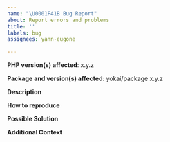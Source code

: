 ```yaml
---
name: "\U0001F41B Bug Report"
about: Report errors and problems
title: ''
labels: bug
assignees: yann-eugone

---
```


**PHP version(s) affected**: x.y.z

**Package and version(s) affected**: yokai/package x.y.z

**Description**  
<!-- A clear and concise description of the problem. -->

**How to reproduce**  
<!-- Code and/or config needed to reproduce the problem. -->

**Possible Solution**  
<!--- Optional: only if you have suggestions on a fix/reason for the bug. -->

**Additional Context**  
<!-- Optional: any other context about the problem: log messages, screenshots, etc. -->
